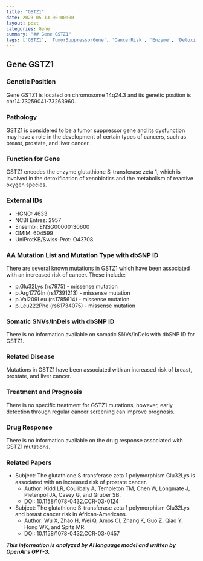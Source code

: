 ```yaml
---
title: "GSTZ1"
date: 2023-05-13 00:00:00
layout: post
categories: Gene
summary: "## Gene GSTZ1"
tags: ['GSTZ1', 'TumorSuppressorGene', 'CancerRisk', 'Enzyme', 'Detoxification', 'Mutation', 'EarlyDetection', 'CancerScreening']
---
```


## Gene GSTZ1

### Genetic Position

Gene GSTZ1 is located on chromosome 14q24.3 and its genetic position is chr14:73259041-73263960.

### Pathology

GSTZ1 is considered to be a tumor suppressor gene and its dysfunction may have a role in the development of certain types of cancers, such as breast, prostate, and liver cancer.

### Function for Gene

GSTZ1 encodes the enzyme glutathione S-transferase zeta 1, which is involved in the detoxification of xenobiotics and the metabolism of reactive oxygen species.

### External IDs

- HGNC: 4633
- NCBI Entrez: 2957
- Ensembl: ENSG00000130600
- OMIM: 604599
- UniProtKB/Swiss-Prot: O43708

### AA Mutation List and Mutation Type with dbSNP ID

There are several known mutations in GSTZ1 which have been associated with an increased risk of cancer. These include:

- p.Glu32Lys (rs7975) - missense mutation
- p.Arg177Gln (rs17391213) - missense mutation
- p.Val209Leu (rs1785614) - missense mutation
- p.Leu222Phe (rs61734075) - missense mutation

### Somatic SNVs/InDels with dbSNP ID

There is no information available on somatic SNVs/InDels with dbSNP ID for GSTZ1.

### Related Disease

Mutations in GSTZ1 have been associated with an increased risk of breast, prostate, and liver cancer.

### Treatment and Prognosis

There is no specific treatment for GSTZ1 mutations, however, early detection through regular cancer screening can improve prognosis.

### Drug Response

There is no information available on the drug response associated with GSTZ1 mutations.

### Related Papers

- Subject: The glutathione S-transferase zeta 1 polymorphism Glu32Lys is associated with an increased risk of prostate cancer.
  - Author: Kidd LR, Coulibaly A, Templeton TM, Chen W, Longmate J, Pietenpol JA, Casey G, and Gruber SB.
  - DOI: 10.1158/1078-0432.CCR-03-0124
- Subject: The glutathione S-transferase zeta 1 polymorphism Glu32Lys and breast cancer risk in African-Americans.
  - Author: Wu X, Zhao H, Wei Q, Amos CI, Zhang K, Guo Z, Qiao Y, Hong WK, and Spitz MR.
  - DOI: 10.1158/1078-0432.CCR-03-0457

**_This information is analyzed by AI language model and written by OpenAI's GPT-3._**